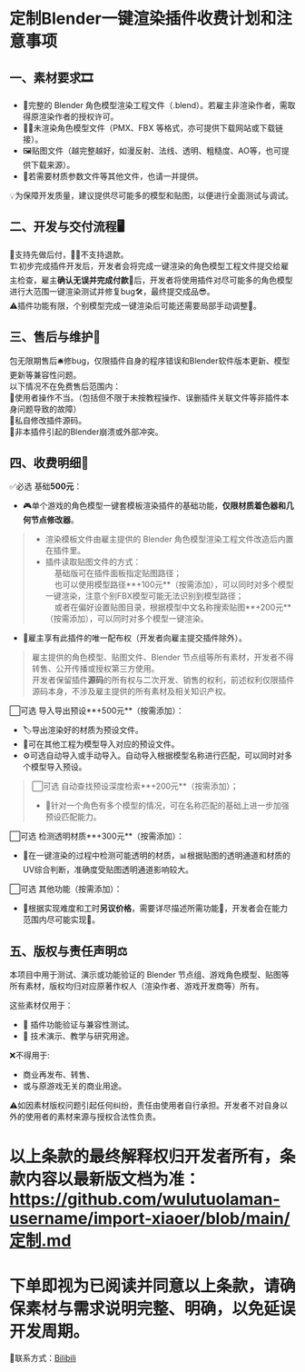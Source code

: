 # 定制Blender一键渲染插件收费计划和注意事项 
## 一、素材要求🎞️
- 🧩完整的 Blender 角色模型渲染工程文件（.blend）。若雇主非渲染作者，需取得原渲染作者的授权许可。
- 🧍‍♀️未渲染角色模型文件（PMX、FBX 等格式，亦可提供下载网站或下载链接）。
- 🖼贴图文件（越完整越好，如漫反射、法线、透明、粗糙度、AO等，也可提供下载来源）。
- 📄若需要材质参数文件等其他文件，也请一并提供。

💡为保障开发质量，建议提供尽可能多的模型和贴图，以便进行全面测试与调试。

## 二、开发与交付流程🖥️
🥰支持先做后付，🙅‍♂️不支持退款。  
🏗初步完成插件开发后，开发者会将完成一键渲染的角色模型工程文件提交给雇主检查，雇主**确认无误并完成付款**💸后，开发者将使用插件对尽可能多的角色模型进行大范围一键渲染测试并修复bug🛠️，最终提交成品😎。   
⚠️插件功能有限，个别模型完成一键渲染后可能还需要局部手动调整🎨。

## 三、售后与维护🧰
包无限期售后🛎修bug，仅限插件自身的程序错误和Blender软件版本更新、模型更新等兼容性问题。  
以下情况不在免费售后范围内：  
🚫使用者操作不当。（包括但不限于未按教程操作、误删插件关联文件等非插件本身问题导致的故障）  
🚫私自修改插件源码。  
🚫非本插件引起的Blender崩溃或外部冲突。  

## 四、收费明细📒
✅必选 基础**500元**：  
- 🎮单个游戏的角色模型一键套模板渲染插件的基础功能，**仅限材质着色器和几何节点修改器**。
> - 渲染模板文件由雇主提供的 Blender 角色模型渲染工程文件改造后内置在插件里。  
> - 插件读取贴图文件的方式：  
  > &nbsp;&nbsp;&nbsp;&nbsp;基础版可在插件面板指定贴图路径；  
  > &nbsp;&nbsp;&nbsp;&nbsp;也可以使用模型路径**+100元**（按需添加），可以同时对多个模型一键渲染，注意个别FBX模型可能无法识别到模型路径；  
  > &nbsp;&nbsp;&nbsp;&nbsp;或者在偏好设置贴图目录，根据模型中文名称搜索贴图**+200元**（按需添加），可以同时对多个模型一键渲染。  
- 🔐雇主享有此插件的唯一配布权（开发者向雇主提交插件除外）。
> 雇主提供的角色模型、贴图文件、Blender 节点组等所有素材，开发者不得转售、公开传播或授权第三方使用。  
> 开发者保留插件**源码**的所有权与二次开发、销售的权利，前述权利仅限插件源码本身，不涉及雇主提供的所有素材及相关知识产权。

⬜可选 导入导出预设**+500元**（按需添加）：  
- 🏷️导出渲染好的材质为预设文件。
- 💾可在其他工程为模型导入对应的预设文件。
- ⚙️可选自动导入或手动导入。自动导入根据模型名称进行匹配，可以同时对多个模型导入预设。

> ⬜可选 自动查找预设深度检索**+200元**（按需添加）；  
> - 📜针对一个角色有多个模型的情况，可在名称匹配的基础上进一步加强预设匹配能力。  

⬜可选 检测透明材质**+300元**（按需添加）：  
- 🔎在一键渲染的过程中检测可能透明的材质，📊根据贴图的透明通道和材质的UV综合判断，准确度受贴图透明通道影响较大。
  
⬜可选 其他功能（按需添加）：  
- 🧾根据实现难度和工时**另议价格**，需要详尽描述所需功能💬，开发者会在能力范围内尽可能实现🔧。

## 五、版权与责任声明⚖️
本项目中用于测试、演示或功能验证的 Blender 节点组、游戏角色模型、贴图等所有素材，版权均归对应原著作权人（渲染作者、游戏开发商等）所有。

这些素材仅用于：
- 🧩 插件功能验证与兼容性测试。
- 🧪 技术演示、教学与研究用途。

❌不得用于:  
- 商业再发布、转售、
- 或与原游戏无关的商业用途。

⚠️如因素材版权问题引起任何纠纷，责任由使用者自行承担。开发者不对自身以外的使用者的素材来源与授权合法性负责。

# 以上条款的最终解释权归开发者所有，条款内容以最新版文档为准：https://github.com/wulutuolaman-username/import-xiaoer/blob/main/定制.md
# 下单即视为已阅读并同意以上条款，请确保素材与需求说明完整、明确，以免延误开发周期。  
🔗联系方式：[Bilibili](https://space.bilibili.com/230130803?spm_id_from=333.1007.0.0)
